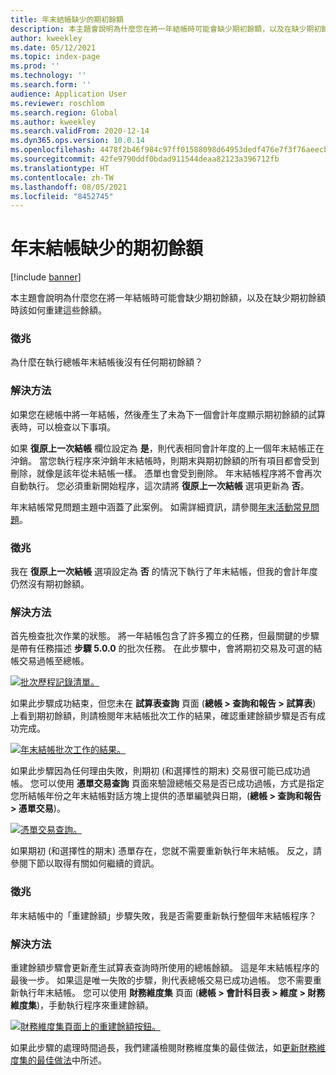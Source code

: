 ```yaml
---
title: 年末結帳缺少的期初餘額
description: 本主題會說明為什麼您在將一年結帳時可能會缺少期初餘額，以及在缺少期初餘額時該如何重建這些餘額。
author: kweekley
ms.date: 05/12/2021
ms.topic: index-page
ms.prod: ''
ms.technology: ''
ms.search.form: ''
audience: Application User
ms.reviewer: roschlom
ms.search.region: Global
ms.author: kweekley
ms.search.validFrom: 2020-12-14
ms.dyn365.ops.version: 10.0.14
ms.openlocfilehash: 4478f2b46f984c97ff01588098d64953dedf476e7f3f76aeecb29a0ff0074b9d
ms.sourcegitcommit: 42fe9790ddf0bdad911544deaa82123a396712fb
ms.translationtype: HT
ms.contentlocale: zh-TW
ms.lasthandoff: 08/05/2021
ms.locfileid: "8452745"
---
```

# <a name="year-end-close-missing-opening-balances"></a>年末結帳缺少的期初餘額

[!include [banner](../includes/banner.md)]

本主題會說明為什麼您在將一年結帳時可能會缺少期初餘額，以及在缺少期初餘額時該如何重建這些餘額。

### <a name="symptom"></a>徵兆

為什麼在執行總帳年末結帳後沒有任何期初餘額？ 

### <a name="resolution"></a>解決方法

如果您在總帳中將一年結帳，然後產生了未為下一個會計年度顯示期初餘額的試算表時，可以檢查以下事項。

如果 **復原上一次結帳** 欄位設定為 **是**，則代表相同會計年度的上一個年末結帳正在沖銷。 當您執行程序來沖銷年末結帳時，則期末與期初餘額的所有項目都會受到刪除，就像是該年從未結帳一樣。 憑單也會受到刪除。 年末結帳程序將不會再次自動執行。 您必須重新開始程序，這次請將 **復原上一次結帳** 選項更新為 **否**。

年末結帳常見問題主題中涵蓋了此案例。 如需詳細資訊，請參閱[年末活動常見問題](faq-year-end-activities.md)。

### <a name="symptom"></a>徵兆

我在 **復原上一次結帳** 選項設定為 **否** 的情況下執行了年末結帳，但我的會計年度仍然沒有期初餘額。

### <a name="resolution"></a>解決方法

首先檢查批次作業的狀態。 將一年結帳包含了許多獨立的任務，但最關鍵的步驟是帶有任務描述 **步驟 5.0.0** 的批次任務。 在此步驟中，會將期初交易及可選的結帳交易過帳至總帳。 

[![批次歷程記錄清單。](./media/yec-mssng-open-blnces-01.png)](./media/yec-mssng-open-blnces-01.png)

如果此步驟成功結束，但您未在 **試算表查詢** 頁面 (**總帳 > 查詢和報告 > 試算表**) 上看到期初餘額，則請檢閱年末結帳批次工作的結果，確認重建餘額步驟是否有成功完成。

[![年末結帳批次工作的結果。](./media/yec-mssng-open-blnces-02.png)](./media/yec-mssng-open-blnces-02.png)

如果此步驟因為任何理由失敗，則期初 (和選擇性的期末) 交易很可能已成功過帳。 您可以使用 **憑單交易查詢** 頁面來驗證總帳交易是否已成功過帳，方式是指定您所結帳年份之年末結帳對話方塊上提供的憑單編號與日期，(**總帳 > 查詢和報告 > 憑單交易**)。

[![憑單交易查詢。](./media/yec-mssng-open-blnces-03.png)](./media/yec-mssng-open-blnces-03.png)

如果期初 (和選擇性的期末) 憑單存在，您就不需要重新執行年末結帳。 反之，請參閱下節以取得有關如何繼續的資訊。

### <a name="symptom"></a>徵兆

年末結帳中的「重建餘額」步驟失敗，我是否需要重新執行整個年末結帳程序？

### <a name="resolution"></a>解決方法

重建餘額步驟會更新產生試算表查詢時所使用的總帳餘額。  這是年末結帳程序的最後一步。  如果這是唯一失敗的步驟，則代表總帳交易已成功過帳。  您不需要重新執行年末結帳。 您可以使用 **財務維度集** 頁面 (**總帳 > 會計科目表 > 維度 > 財務維度集**)，手動執行程序來重建餘額。

[![財務維度集頁面上的重建餘額按鈕。](./media/yec-mssng-open-blnces-04.png)](./media/yec-mssng-open-blnces-04.png)

如果此步驟的處理時間過長，我們建議檢閱財務維度集的最佳做法，如[更新財務維度集的最佳做法](https://community.dynamics.com/365/financeandoperations/b/dynamics-365-finance-blog/posts/best-practices-for-updating-financial-dimension-set-dimension-sets)中所述。 

